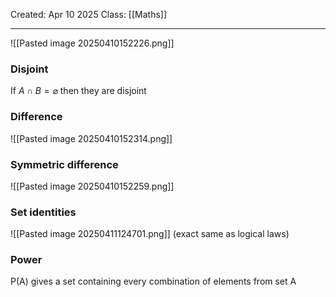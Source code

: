 Created: Apr 10 2025
Class: [[Maths]]
- - -
![[Pasted image 20250410152226.png]]

### Disjoint
If $A \cap B = \varnothing$ then they are disjoint
### Difference
![[Pasted image 20250410152314.png]]
### Symmetric difference
![[Pasted image 20250410152259.png]]


### Set identities
![[Pasted image 20250411124701.png]]
(exact same as logical laws)
### Power
P(A) gives a set containing every combination of elements from set A



